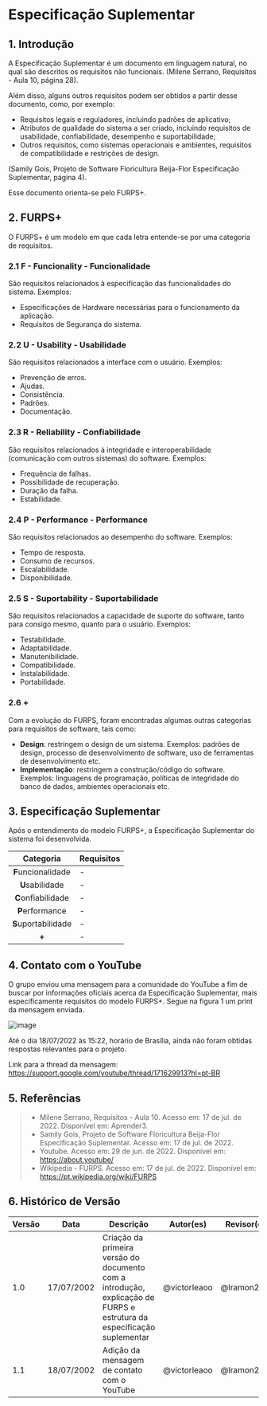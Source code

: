 # Especificação Suplementar

## 1. Introdução
A Especificação Suplementar é um documento em linguagem natural, no qual são descritos os requisitos não funcionais. (Milene Serrano, Requisitos - Aula 10, página 28). 

Além disso, alguns outros requisitos podem ser obtidos a partir desse documento, como, por exemplo:

- Requisitos legais e reguladores, incluindo padrões de aplicativo;
- Atributos de qualidade do sistema a ser criado, incluindo requisitos de usabilidade, 
confiabilidade, desempenho e suportabilidade;
- Outros requisitos, como sistemas operacionais e ambientes, requisitos de 
compatibilidade e restrições de design.

(Samily Gois, Projeto de Software Floricultura Beija-Flor Especificação Suplementar, página 4).

Esse documento orienta-se pelo FURPS+.

## 2. FURPS+
O FURPS+ é um modelo em que cada letra entende-se por uma categoria de requisitos.

### 2.1 F - Funcionality - Funcionalidade
São requisitos relacionados à especificação das funcionalidades do sistema. Exemplos:

- Especificações de Hardware necessárias para o funcionamento da aplicação.
- Requisitos de Segurança do sistema.

### 2.2 U - Usability - Usabilidade
São requisitos relacionados a interface com o usuário. Exemplos:

- Prevenção de erros.
- Ajudas.
- Consistência.
- Padrões.
- Documentação.

### 2.3 R - Reliability - Confiabilidade
São requisitos relacionados à integridade e interoperabilidade (comunicação com outros sistemas) do software. Exemplos:

- Frequência de falhas.
- Possibilidade de recuperação.
- Duração da falha.
- Estabilidade.

### 2.4 P - Performance - Performance
São requisitos relacionados ao desempenho do software. Exemplos:

- Tempo de resposta.
- Consumo de recursos.
- Escalabilidade.
- Disponibilidade.

### 2.5 S - Suportability - Suportabilidade
São requisitos relacionados a capacidade de suporte do software, tanto para consigo mesmo, quanto para o usuário. Exemplos:

- Testabilidade.
- Adaptabilidade.
- Manutenibilidade.
- Compatibilidade.
- Instalabilidade.
- Portabilidade.

### 2.6 +
Com a evolução do FURPS, foram encontradas algumas outras categorias para requisitos de software, tais como:

- **Design**: restringem o design de um sistema. Exemplos: padrões de design, processo de desenvolvimento de software, uso de ferramentas de desenvolvimento etc.
- **Implementação**: restringem a construção/código do software. Exemplos: linguagens de programação, políticas de integridade do banco de dados, ambientes operacionais etc.


## 3. Especificação Suplementar
Após o entendimento do modelo FURPS+, a Especificação Suplementar do sistema foi desenvolvida.

| Categoria           | Requisitos |
| :-----------------: | :--------- |
| **F**uncionalidade  | - |
| **U**sabilidade     | - |
| **C**onfiabilidade  | - |
| **P**erformance     | - |
| **S**uportabilidade | - | 
| **+**               | - |

## 4. Contato com o YouTube
O grupo enviou uma mensagem para a comunidade do YouTube a fim de buscar por informações oficiais acerca da Especificação Suplementar, mais especificamente requisitos do modelo FURPS+. Segue na figura 1 um print da mensagem enviada.

![image](https://user-images.githubusercontent.com/33530818/179577308-cec8ab76-2d9d-4ef6-8916-189383661021.png)

Até o dia 18/07/2022 às 15:22, horário de Brasília, ainda não foram obtidas respostas relevantes para o projeto.

Link para a thread da mensagem: https://support.google.com/youtube/thread/171629913?hl=pt-BR

## 5. Referências

> - Milene Serrano, Requisitos - Aula 10. Acesso em: 17 de jul. de 2022. Disponível em: Aprender3.
> - Samily Gois, Projeto de Software Floricultura Beija-Flor Especificação Suplementar. Acesso em: 17 de jul. de 2022.
> - Youtube. Acesso em: 29 de jun. de 2022. Disponível em: https://about.youtube/
> - Wikipedia - FURPS. Acesso em: 17 de jul. de 2022. Disponível em: https://pt.wikipedia.org/wiki/FURPS

## 6. Histórico de Versão
| Versão | Data | Descrição | Autor(es) | Revisor(es) |
| ------ | ---- | --------- | --------- | ----------- |
| 1.0    | 17/07/2002 | Criação da primeira versão do documento com a introdução, explicação de FURPS e estrutura da especificação suplementar | @victorleaoo | @lramon2001 |
| 1.1    | 18/07/2002 | Adição da mensagem de contato com o YouTube | @victorleaoo | @lramon2001 |

